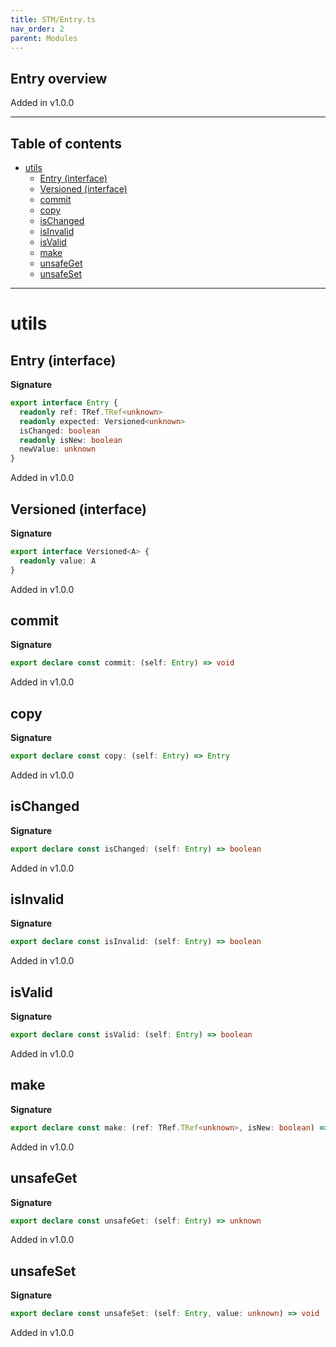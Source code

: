 ```yaml
---
title: STM/Entry.ts
nav_order: 2
parent: Modules
---
```


## Entry overview

Added in v1.0.0

---

<h2 class="text-delta">Table of contents</h2>

- [utils](#utils)
  - [Entry (interface)](#entry-interface)
  - [Versioned (interface)](#versioned-interface)
  - [commit](#commit)
  - [copy](#copy)
  - [isChanged](#ischanged)
  - [isInvalid](#isinvalid)
  - [isValid](#isvalid)
  - [make](#make)
  - [unsafeGet](#unsafeget)
  - [unsafeSet](#unsafeset)

---

# utils

## Entry (interface)

**Signature**

```ts
export interface Entry {
  readonly ref: TRef.TRef<unknown>
  readonly expected: Versioned<unknown>
  isChanged: boolean
  readonly isNew: boolean
  newValue: unknown
}
```

Added in v1.0.0

## Versioned (interface)

**Signature**

```ts
export interface Versioned<A> {
  readonly value: A
}
```

Added in v1.0.0

## commit

**Signature**

```ts
export declare const commit: (self: Entry) => void
```

Added in v1.0.0

## copy

**Signature**

```ts
export declare const copy: (self: Entry) => Entry
```

Added in v1.0.0

## isChanged

**Signature**

```ts
export declare const isChanged: (self: Entry) => boolean
```

Added in v1.0.0

## isInvalid

**Signature**

```ts
export declare const isInvalid: (self: Entry) => boolean
```

Added in v1.0.0

## isValid

**Signature**

```ts
export declare const isValid: (self: Entry) => boolean
```

Added in v1.0.0

## make

**Signature**

```ts
export declare const make: (ref: TRef.TRef<unknown>, isNew: boolean) => Entry
```

Added in v1.0.0

## unsafeGet

**Signature**

```ts
export declare const unsafeGet: (self: Entry) => unknown
```

Added in v1.0.0

## unsafeSet

**Signature**

```ts
export declare const unsafeSet: (self: Entry, value: unknown) => void
```

Added in v1.0.0
